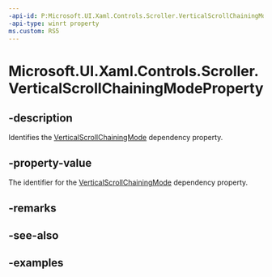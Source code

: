 ```yaml
---
-api-id: P:Microsoft.UI.Xaml.Controls.Scroller.VerticalScrollChainingModeProperty
-api-type: winrt property
ms.custom: RS5
---
```


<!-- Property syntax.
public DependencyProperty VerticalScrollChainingModeProperty { get; }
-->

# Microsoft.UI.Xaml.Controls.Scroller.VerticalScrollChainingModeProperty

## -description

Identifies the [VerticalScrollChainingMode](scroller_verticalscrollchainingmode.md) dependency property.

## -property-value

The identifier for the [VerticalScrollChainingMode](scroller_verticalscrollchainingmode.md) dependency property.

## -remarks

## -see-also

## -examples

